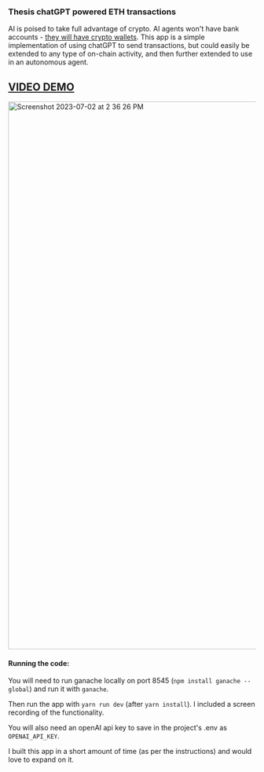 
### Thesis chatGPT powered ETH transactions

AI is poised to take full advantage of crypto.  AI agents won't have bank accounts - [they will have crypto wallets](https://www.bloomberg.com/opinion/articles/2023-06-09/what-s-the-best-use-for-crypto-ai-will-figure-it-out).  This app is a simple implementation of using chatGPT to send transactions, but could easily be extended to any type of on-chain activity, and then further extended to use in an autonomous agent.

## [VIDEO DEMO](https://vimeo.com/841670378?share=copy)
[<img width="1116" alt="Screenshot 2023-07-02 at 2 36 26 PM" src="https://github.com/j10sanders/thesis/assets/11084414/3d93c85f-ca3d-49f8-8eaf-8437baf5ce17">](https://vimeo.com/841670378?share=copy)


#### Running the code:
You will need to run ganache locally on port 8545 (`npm install ganache --global`) and run it with `ganache`.

Then run the app with `yarn run dev` (after `yarn install`).  I included a screen recording of the functionality.



You will also need an openAI api key to save in the project's .env as `OPENAI_API_KEY`. 

I built this app in a short amount of time (as per the instructions) and would love to expand on it.
